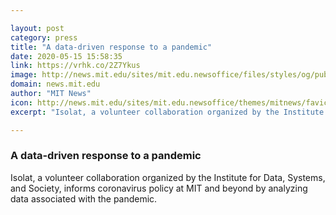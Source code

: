 ```yaml
---

layout: post
category: press
title: "A data-driven response to a pandemic"
date: 2020-05-15 15:58:35
link: https://vrhk.co/2Z7Ykus
image: http://news.mit.edu/sites/mit.edu.newsoffice/files/styles/og/public/images/2020/IDSS-control-covid.png
domain: news.mit.edu
author: "MIT News"
icon: http://news.mit.edu/sites/mit.edu.newsoffice/themes/mitnews/favicon.ico
excerpt: "Isolat, a volunteer collaboration organized by the Institute for Data, Systems, and Society, informs coronavirus policy at MIT and beyond by analyzing data associated with the pandemic."

---
```


### A data-driven response to a pandemic

Isolat, a volunteer collaboration organized by the Institute for Data, Systems, and Society, informs coronavirus policy at MIT and beyond by analyzing data associated with the pandemic.